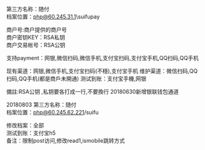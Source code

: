 第三方名称：随付  
档案位置：php@60.245.31.1\suifupay
 
商户号:商户提供的商户号  
商户密钥KEY：RSA私钥  
商户交易帐号：RSA公钥  
 
支持payment：网银,微信扫码,微信手机,支付宝扫码,支付宝手机,QQ扫码,QQ手机
 
现有渠道：网银,微信手机,支付宝扫码(不穩),支付宝手机
维护渠道：微信扫码,QQ扫码,QQ手机(都是商戶未開通)
测试到账：支付宝手機,网银

備註:RSA公钥 ,私钥要各打成一行,不要換行
20180630新增银联钱包通道

20180803
第三方名称：随付    
档案位置：php@60.245.62.221/suifu  

修改档案：全部  
测试到账：支付宝h5  
备注：限制post访问,修改read1,ismobile跳转方式    